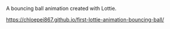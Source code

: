 A bouncing ball animation created with Lottie.

https://chloepei867.github.io/first-lottie-animation-bouncing-ball/
